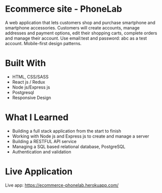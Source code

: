 # **Ecommerce site - PhoneLab**
A web application that lets customers shop and purchase smartphone and smartphone accessories. Customers will create accounts, manage addresses and payment options, edit their shopping carts, complete orders and manage their account. Use email:test and password: abc as a test account. Mobile-first design patterns. 

# **Built With**
- HTML, CSS/SASS
- React js / Redux
- Node js/Express js
- Postgresql 
- Responsive Design

# **What I Learned**
- Building a full stack application from the start to finish
- Working with Node js and Express js to create and manage a server
- Building a RESTFUL API service
- Managing a SQL based relational database, PostgreSQL 
- Authentication and validation


# **Live Application**
Live app: https://ecommerce-phonelab.herokuapp.com/